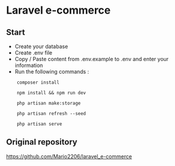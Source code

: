 # Laravel e-commerce 

## Start 

* Create your database
* Create .env file 
* Copy / Paste content from .env.example to .env and enter your information
* Run the following commands :

```
    composer install
```

```
    npm install && npm run dev
```

```
    php artisan make:storage
```

```
    php artisan refresh --seed
```

```
    php artisan serve
```

## Original repository

https://github.com/Mario2206/laravel_e-commerce
